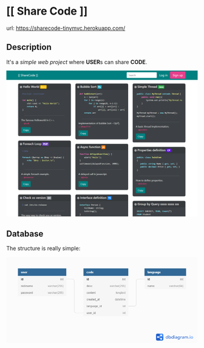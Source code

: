 # [[ Share Code ]]

url:  https://sharecode-tinymvc.herokuapp.com/

## Description

It's a *simple web project* where **USER**s can share **CODE**.

![screenshot](screenshot.png)

## Database

The structure is really simple:

![dbschema](dbschema.png)
